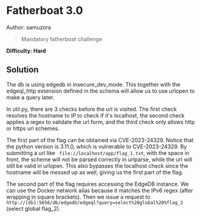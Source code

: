 # Fatherboat 3.0

Author: samuzora

> Mandatory fatherboat challenge

**Difficulty: Hard**

## Solution

The db is using edgedb in insecure_dev_mode. This together with the edgeql_http extension defined in the schema will allow us to use urlopen to make a query later.

In util.py, there are 3 checks before the url is visited. The first check resolves the hostname to IP to check if it's localhost, the second check applies a regex to validate the url form, and the third check only allows http or https url schemes.

The first part of the flag can be obtained via CVE-2023-24329. Notice that the python version is 3.11.0, which is vulnerable to CVE-2023-24329. By submitting a url like ` file://localhost/app/flag_1.txt`, with the space in front, the scheme will not be parsed correctly in urlparse, while the url will still be valid in urlopen. This also bypasses the localhost check since the hostname will be messed up as well, giving us the first part of the flag.

The second part of the flag requires accessing the EdgeDB instance. We can use the Docker network alias because it matches the IPv6 regex (after wrapping in square brackets). Then we issue a request to `http://[db]:5656/db/edgedb/edgeql?query=select%20global%20%flag_2` (select global flag_2).
